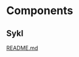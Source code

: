 # Components
## Sykl
[README.md](https://github.com/regiontog/sykl/blob/master/components/sykl/README.md)
